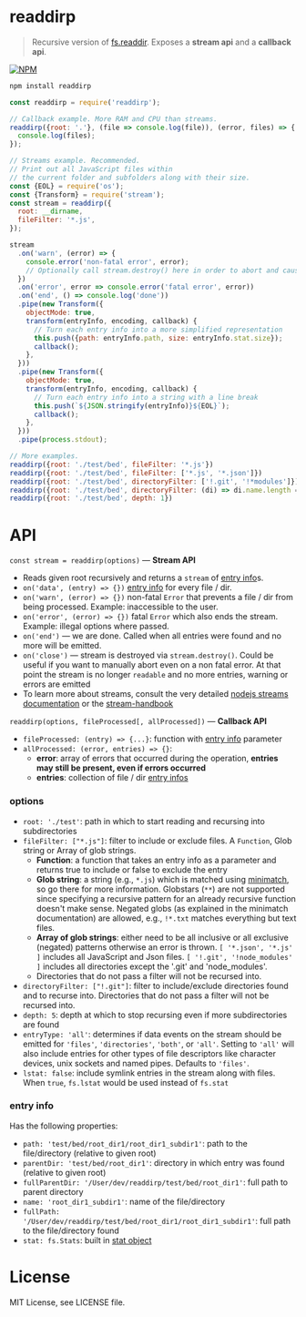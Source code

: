 # readdirp

> Recursive version of [fs.readdir](https://nodejs.org/api/fs.html#fs_fs_readdir_path_options_callback). Exposes a **stream api** and a **callback api**.

[![NPM](https://nodei.co/npm/readdirp.png?downloads=true&stars=true)](https://nodei.co/npm/readdirp/)

```sh
npm install readdirp
```

```javascript
const readdirp = require('readdirp');

// Callback example. More RAM and CPU than streams.
readdirp({root: '.'}, (file => console.log(file)), (error, files) => {
  console.log(files);
});

// Streams example. Recommended.
// Print out all JavaScript files within
// the current folder and subfolders along with their size.
const {EOL} = require('os');
const {Transform} = require('stream');
const stream = readdirp({
  root: __dirname,
  fileFilter: '*.js',
});

stream
  .on('warn', (error) => {
    console.error('non-fatal error', error);
    // Optionally call stream.destroy() here in order to abort and cause 'close' to be emitted
  })
  .on('error', error => console.error('fatal error', error))
  .on('end', () => console.log('done'))
  .pipe(new Transform({
    objectMode: true,
    transform(entryInfo, encoding, callback) {
      // Turn each entry info into a more simplified representation
      this.push({path: entryInfo.path, size: entryInfo.stat.size});
      callback();
    },
  }))
  .pipe(new Transform({
    objectMode: true,
    transform(entryInfo, encoding, callback) {
      // Turn each entry info into a string with a line break
      this.push(`${JSON.stringify(entryInfo)}${EOL}`);
      callback();
    },
  }))
  .pipe(process.stdout);

// More examples.
readdirp({root: './test/bed', fileFilter: '*.js'})
readdirp({root: './test/bed', fileFilter: ['*.js', '*.json']})
readdirp({root: './test/bed', directoryFilter: ['!.git', '!*modules']})
readdirp({root: './test/bed', directoryFilter: (di) => di.name.length === 9})
readdirp({root: './test/bed', depth: 1})
```

# API

`const stream = readdirp(options)` — **Stream API**

- Reads given root recursively and returns a `stream` of [entry info](#entry-info)s.
- `on('data', (entry) => {})` [entry info](#entry-info) for every file / dir.
- `on('warn', (error) => {})` non-fatal `Error` that prevents a file / dir from being processed. Example: inaccessible to the user.
- `on('error', (error) => {})` fatal `Error` which also ends the stream. Example: illegal options where passed.
- `on('end')` — we are done. Called when all entries were found and no more will be emitted.
- `on('close')` — stream is destroyed via `stream.destroy()`.
  Could be useful if you want to manually abort even on a non fatal error.
  At that point the stream is no longer `readable` and no more entries, warning or errors are emitted
- To learn more about streams, consult the very detailed [nodejs streams documentation](https://nodejs.org/api/stream.html)
  or the [stream-handbook](https://github.com/substack/stream-handbook)

`readdirp(options, fileProcessed[, allProcessed])` — **Callback API**

- `fileProcessed: (entry) => {...}`: function with [entry info](#entry-info) parameter
- `allProcessed: (error, entries) => {}`:
    - **error**: array of errors that occurred during the operation, **entries may still be present, even if errors occurred**
    - **entries**: collection of file / dir [entry infos](#entry-info)

### options

- `root: './test'`: path in which to start reading and recursing into subdirectories
- `fileFilter: ["*.js"]`: filter to include or exclude files. A `Function`, Glob string or Array of glob strings.
    - **Function**: a function that takes an entry info as a parameter and returns true to include or false to exclude the entry
    - **Glob string**: a string (e.g., `*.js`) which is matched using [minimatch](https://github.com/isaacs/minimatch), so go there for more
        information. Globstars (`**`) are not supported since specifying a recursive pattern for an already recursive function doesn't make sense. Negated globs (as explained in the minimatch documentation) are allowed, e.g., `!*.txt` matches everything but text files.
    - **Array of glob strings**: either need to be all inclusive or all exclusive (negated) patterns otherwise an error is thrown.
        `[ '*.json', '*.js' ]` includes all JavaScript and Json files.
        `[ '!.git', '!node_modules' ]` includes all directories except the '.git' and 'node_modules'.
    - Directories that do not pass a filter will not be recursed into.
- `directoryFilter: ["!.git"]`: filter to include/exclude directories found and to recurse into. Directories that do not pass a filter will not be recursed into.
- `depth: 5`: depth at which to stop recursing even if more subdirectories are found
- `entryType: 'all'`: determines if data events on the stream should be emitted for `'files'`, `'directories'`, `'both'`, or `'all'`. Setting to `'all'` will also include entries for other types of file descriptors like character devices, unix sockets and named pipes. Defaults to `'files'`.
- `lstat: false`: include symlink entries in the stream along with files. When `true`, `fs.lstat` would be used instead of `fs.stat`

### entry info

Has the following properties:

- `path: 'test/bed/root_dir1/root_dir1_subdir1'`: path to the file/directory (relative to given root)
- `parentDir: 'test/bed/root_dir1'`: directory in which entry was found (relative to given root)
- `fullParentDir: '/User/dev/readdirp/test/bed/root_dir1'`: full path to parent directory
- `name: 'root_dir1_subdir1'`: name of the file/directory
- `fullPath: '/User/dev/readdirp/test/bed/root_dir1/root_dir1_subdir1'`: full path to the file/directory found
- `stat: fs.Stats`: built in [stat object](https://nodejs.org/api/fs.html#fs_class_fs_stats)

# License

MIT License, see LICENSE file.
